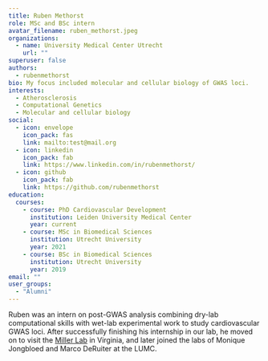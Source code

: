 ```yaml
---
title: Ruben Methorst
role: MSc and BSc intern
avatar_filename: ruben_methorst.jpeg
organizations:
  - name: University Medical Center Utrecht
    url: ""
superuser: false
authors:
  - rubenmethorst
bio: My focus included molecular and cellular biology of GWAS loci.
interests:
  - Atherosclerosis
  - Computational Genetics
  - Molecular and cellular biology
social:
  - icon: envelope
    icon_pack: fas
    link: mailto:test@mail.org
  - icon: linkedin
    icon_pack: fab
    link: https://www.linkedin.com/in/rubenmethorst/
  - icon: github
    icon_pack: fab
    link: https://github.com/rubenmethorst
education:
  courses:
    - course: PhD Cardiovascular Development
      institution: Leiden University Medical Center
      year: current
    - course: MSc in Biomedical Sciences
      institution: Utrecht University
      year: 2021
    - course: BSc in Biomedical Sciences
      institution: Utrecht University
      year: 2019
email: ""
user_groups:
  - "Alumni"
---
```

Ruben was an intern on post-GWAS analysis combining dry-lab computational skills with wet-lab experimental work to study cardiovascular GWAS loci. After successfully finishing his internship in our lab, he moved on to visit the [Miller Lab](http://millerlab.org/) in Virginia, and later joined the labs of Monique Jongbloed and Marco DeRuiter at the LUMC.
